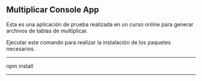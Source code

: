 
## Multiplicar Console App

Esta es una aplicación de prueba realizada en un curso online
para generar archivos de tablas de multiplicar.

Ejecutar este comando para realizar la instalación de los paquetes necesarios.

**** 
npm install
***